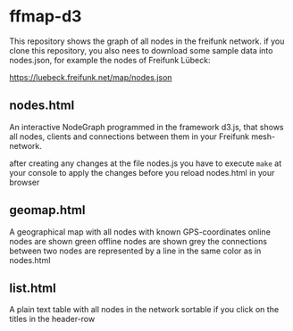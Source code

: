 ffmap-d3
========

This repository shows the graph of all nodes in the freifunk network.
if you clone this repository, you also nees to download some sample data into nodes.json, for example the nodes of Freifunk Lübeck:

https://luebeck.freifunk.net/map/nodes.json

nodes.html
--------
An interactive NodeGraph programmed in the framework d3.js, that shows all nodes, clients and connections between them in your Freifunk mesh-network.

after creating any changes at the file nodes.js
you have to execute `make` at your console  to apply the changes before you reload nodes.html in your browser


geomap.html
--------
A geographical map with all nodes with known GPS-coordinates
online nodes are shown green
offline nodes are shown grey
the connections between two nodes are represented by a line in the same color as in nodes.html


list.html
--------
A plain text table with all nodes in the network
sortable if you click on the titles in the header-row
